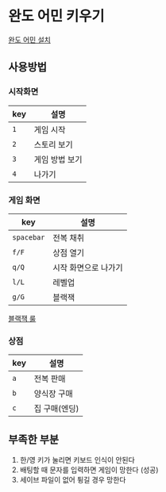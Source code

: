 # 완도 어민 키우기

[완도 어민 설치](Release/Wando.exe)

## 사용방법

### 시작화면

key|설명
--|--
`1`|게임 시작
`2`|스토리 보기
`3`|게임 방법 보기
`4`|나가기

### 게임 화면

key|설명
--|--
`spacebar`|전복 채취
`f/F`|상점 열기
`q/Q`|시작 화면으로 나가기
`l/L`|레벨업
`g/G`|블랙잭

[블랙잭 룰](https://m.blog.naver.com/jajuye123/221352238101)

### 상점

key|설명
--|--
`a`|전복 판매
`b`|양식장 구매
`c`|집 구매(엔딩)


## 부족한 부분

1. 한/영 키가 눌리면 키보드 인식이 안된다
2. 배팅할 때 문자를 입력하면 게임이 망한다 (성공)
3. 세이브 파일이 없어 튕길 경우 망한다

